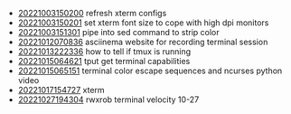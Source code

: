 - [20221003150200](/zet/20221003150200/README.md) refresh xterm configs
- [20221003150201](/zet/20221003150201/README.md) set xterm font size to cope with high dpi monitors
- [20221003151301](/zet/20221003151301/README.md) pipe into sed command to strip color
- [20221012070836](/zet/20221012070836/README.md) asciinema website for recording terminal session
- [20221013222336](/zet/20221013222336/README.md) how to tell if tmux is running
- [20221015064621](/zet/20221015064621/README.md) tput get terminal capabilities
- [20221015065151](/zet/20221015065151/README.md) terminal color escape sequences and ncurses python video
- [20221017154727](/zet/20221017154727/README.md) xterm
- [20221027194304](/zet/20221027194304/README.md) rwxrob terminal velocity 10-27
